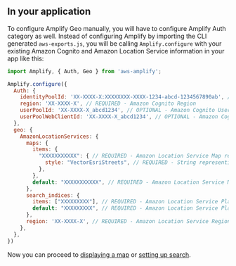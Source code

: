 ## In your application

To configure Amplify Geo manually, you will have to configure Amplify Auth category as well. Instead of configuring Amplify by importing the CLI generated `aws-exports.js`, you will be calling `Amplify.configure` with your existing Amazon Cognito and Amazon Location Service information in your app like this:

```js
import Amplify, { Auth, Geo } from 'aws-amplify';

Amplify.configure({
  Auth: {
    identityPoolId: 'XX-XXXX-X:XXXXXXXX-XXXX-1234-abcd-1234567890ab', // REQUIRED - Amazon Cognito Identity Pool ID
    region: 'XX-XXXX-X', // REQUIRED - Amazon Cognito Region
    userPoolId: 'XX-XXXX-X_abcd1234', // OPTIONAL - Amazon Cognito User Pool ID for authenticated user access
    userPoolWebClientId: 'XX-XXXX-X_abcd1234', // OPTIONAL - Amazon Cognito Web Client ID for authenticated user access
  },
  geo: {
    AmazonLocationServices: {
      maps: {
        items: {
          "XXXXXXXXXXX": { // REQUIRED - Amazon Location Service Map resource name
            style: "VectorEsriStreets", // REQUIRED - String representing the style of map resource
          },
        },
        default: "XXXXXXXXXXX", // REQUIRED - Amazon Location Service Map resource name to set as default
      },
      search_indices: {
        items: ["XXXXXXXXX"], // REQUIRED - Amazon Location Service Place Index name
        default: "XXXXXXXXX", // REQUIRED - Amazon Location Service Place Index name to set as default
      },
      region: 'XX-XXXX-X', // REQUIRED - Amazon Location Service Region
    },
  },
})
```

Now you can proceed to [displaying a map](~/lib/geo/maps.md) or [setting up search](~/lib/geo/search.md).
